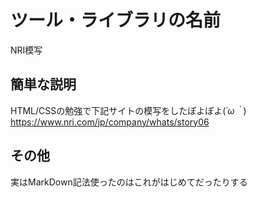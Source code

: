 # ツール・ライブラリの名前

NRI模写

## 簡単な説明

HTML/CSSの勉強で下記サイトの模写をしたぽよぽよ(*´ω｀*) 
https://www.nri.com/jp/company/whats/story06

## その他

実はMarkDown記法使ったのはこれがはじめてだったりする
